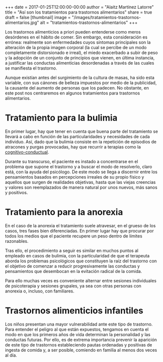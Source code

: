 +++
date = 2017-01-25T12:00:00-00:00
author = "Alaitz Martínez Latorre"
title = "Así son los tratamientos para trastornos alimentarios"
share = true
draft = false
[thumbnail]
image = "/images/tratamientos-trastornos-alimentarios.jpg"
alt = "tratamientos-trastornos-alimentarios"
+++

Los trastornos alimenticios a priori pueden entenderse como meros desórdenes en el hábito de comer. Sin embargo, esta consideración es errónea: realmente son enfermedades cuyos síntomas principales son la alteración de la propia imagen corporal (la cual se percibe de un modo completamente distorsionado e irreal), el miedo exacerbado a subir de peso y la adopción de un conjunto de principios que vienen, en última instancia, a justificar las conductas alimenticias desordenadas a través de las cuales se manifiesta el trastorno.

Aunque existían antes del surgimiento de la cultura de masas, ha sido esta variable, con sus cánones de belleza impuestos por medio de la publicidad, la causante del aumento de personas que los padecen. No obstante, en este post nos centraremos en algunos tratamientos para trastornos alimentarios.

# Tratamiento para la bulimia

En primer lugar, hay que tener en cuenta que buena parte del tratamiento se llevará a cabo en función de las particularidades y necesidades de cada individuo. Así, dado que la bulimia consiste en la repetición de episodios de atracones y purgas provocadas, hay que recurrir a terapias como la [cognitivo-conductual](https://es.wikipedia.org/wiki/Terapias_cognitivo-conductuales).

Durante su transcurso, el paciente es instado a concentrarse en el problema que supone el trastorno y a buscar el modo de resolverlo, claro está, con la ayuda del psicólogo. De este modo se llega a discernir entre los pensamientos basados en percepciones irreales de su propio físico y aquellos que surgen de realidades objetivas, hasta que las viejas creencias y valores son reemplazados de manera natural por unos nuevos, más sanos y positivos.

# Tratamiento para la anorexia

En el caso de la anorexia el tratamiento suele atravesar, en el grueso de los casos, tres fases bien diferenciadas. En primer lugar hay que procurar por todos los medios que el paciente recupere un peso dentro de límites razonables.

Tras ello, el procedimiento a seguir es similar en muchos puntos al empleado en casos de bulimia, con la particularidad de que el terapeuta aborda los problemas psicológicos que constituyen la raíz del trastorno con el objetivo de comenzar a reducir progresivamente las conductas y pensamientos que desembocan en la evitación radical de la comida.

Para ello muchas veces es conveniente alternar entre sesiones individuales de psicoterapia y sesiones grupales, ya sea con otras personas con anorexia o, incluso, con familiares.

# Trastornos alimenticios infantiles

Los niños presentan una mayor vulnerabilidad ante este tipo de trastorno. Para entender el peligro al que están expuestos, tengamos en cuenta el modo en que los primeros años de vida determinan la personalidad y las conductas futuras. Por ello, es de extrema importancia prevenir la aparición de este tipo de trastornos estableciendo pautas ordenadas y positivas de ingesta de comida y, a ser posible, comiendo en familia al menos dos veces al día.